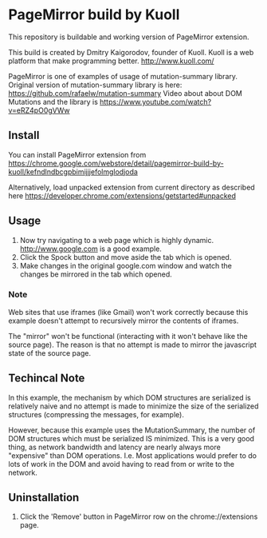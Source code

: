 
# PageMirror build by Kuoll #
This repository is buildable and working version of PageMirror extension.

This build is created by Dmitry Kaigorodov, founder of Kuoll. Kuoll is a web platform that make programming better.
http://www.kuoll.com/

PageMirror is one of examples of usage of mutation-summary library. 
Original version of mutation-summary library is here: https://github.com/rafaelw/mutation-summary
Video about about DOM Mutations and the library is https://www.youtube.com/watch?v=eRZ4pO0gVWw


## Install ##
You can install PageMirror extension from https://chrome.google.com/webstore/detail/pagemirror-build-by-kuoll/kefndlndbcgpbimijjjefolmglodjoda

Alternatively, load unpacked extension from current directory as described here
https://developer.chrome.com/extensions/getstarted#unpacked

## Usage ##

1. Now try navigating to a web page which is highly dynamic. http://www.google.com is a good example.
2. Click the Spock button and move aside the tab which is opened.
3. Make changes in the original google.com window and watch the changes be mirrored in the tab which opened.


### Note ###

Web sites that use iframes (like Gmail) won't work correctly because this example doesn't attempt to recursively mirror the contents of iframes.

The "mirror" won't be functional (interacting with it won't behave like the source page). The reason is that no attempt is made to mirror the javascript state of the source page.


## Techincal Note ##

In this example, the mechanism by which DOM structures are serialized is relatively naive and no attempt is made to minimize the size of the serialized structures (compressing the messages, for example).

However, because this example uses the MutationSummary, the number of DOM structures which must be serialized IS minimized. This is a very good thing, as network bandwidth and latency are nearly always more "expensive" than DOM operations. I.e. Most applications would prefer to do lots of work in the DOM and avoid having to read from or write to the network.


## Uninstallation ##

1. Click the 'Remove' button in PageMirror row on the chrome://extensions page.

